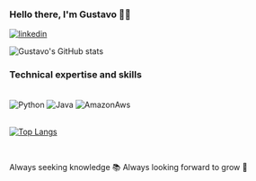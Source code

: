 ### Hello there, I'm Gustavo 🙋‍♂️

[![linkedin](https://img.shields.io/badge/LinkedIn-0077B5?style=for-the-badge&logo=linkedin&logoColor=white)](https://www.linkedin.com/in/gustavo-velecico-35132320b/)

![Gustavo's GitHub stats](https://github-readme-stats.vercel.app/api?username=Gvelecico&show_icons=true&theme=onedark)

### Technical expertise and skills

<div style="display: inline_block"> <br/> 
    <img align="center" alt="Python" src="https://img.shields.io/badge/Python-3776AB?style=for-the-badge&logo=python&logoColor=white">
    <img align="center" alt="Java" src="https://img.shields.io/badge/Java-ED8B00?style=for-the-badge&logo=java&logoColor=white">
    <img align="center" alt="AmazonAws" src="https://img.shields.io/badge/Amazon_AWS-232F3E?style=for-the-badge&logo=amazon-aws&logoColor=white">
    


<br/>
<br/>


[![Top Langs](https://github-readme-stats.vercel.app/api/top-langs/?username=Gvelecico)](https://github.com/Gvelecico/github-readme-stats)

</div><br/>

 Always seeking knowledge 📚 Always looking forward to grow 🚀

